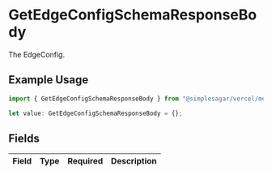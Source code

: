 # GetEdgeConfigSchemaResponseBody

The EdgeConfig.

## Example Usage

```typescript
import { GetEdgeConfigSchemaResponseBody } from "@simplesagar/vercel/models/getedgeconfigschemaop.js";

let value: GetEdgeConfigSchemaResponseBody = {};
```

## Fields

| Field       | Type        | Required    | Description |
| ----------- | ----------- | ----------- | ----------- |